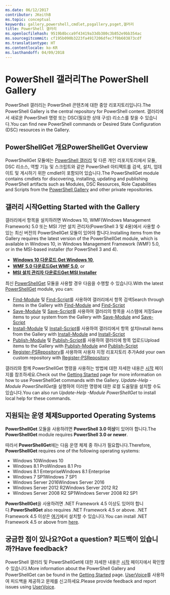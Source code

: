 ```yaml
---
ms.date: 06/12/2017
contributor: JKeithB
ms.topic: conceptual
keywords: gallery,powershell,cmdlet,psgallery,psget,갤러리
title: PowerShell 갤러리
ms.openlocfilehash: 9519b8bcca9f43419a33db380c3b852e9bb354ac
ms.sourcegitcommit: cf195b090b3223fa4917206dfec7f0b603873cdf
ms.translationtype: HT
ms.contentlocale: ko-KR
ms.lasthandoff: 04/09/2018
---
```

# <a name="the-powershell-gallery"></a><span data-ttu-id="12686-103">PowerShell 갤러리</span><span class="sxs-lookup"><span data-stu-id="12686-103">The PowerShell Gallery</span></span>

<span data-ttu-id="12686-104">PowerShell 갤러리는 PowerShell 콘텐츠에 대한 중앙 리포지토리입니다.</span><span class="sxs-lookup"><span data-stu-id="12686-104">The PowerShell Gallery is the central repository for PowerShell content.</span></span> <span data-ttu-id="12686-105">갤러리에서 새로운 PowerShell 명령 또는 DSC(필요한 상태 구성) 리소스를 찾을 수 있습니다.</span><span class="sxs-lookup"><span data-stu-id="12686-105">You can find new PowerShell commands or Desired State Configuration (DSC) resources in the Gallery.</span></span>

## <a name="powershellget-overview"></a><span data-ttu-id="12686-106">PowerShellGet 개요</span><span class="sxs-lookup"><span data-stu-id="12686-106">PowerShellGet Overview</span></span>

<span data-ttu-id="12686-107">PowerShellGet 모듈에는 [PowerShell 갤러리](https://www.PowerShellGallery.com) 및 다른 개인 리포지토리에서 모듈, DSC 리소스, 역할 기능 및 스크립트와 같은 PowerShell 아티팩트를 검색, 설치, 업데이트 및 게시하기 위한 cmdlet이 포함되어 있습니다.</span><span class="sxs-lookup"><span data-stu-id="12686-107">The PowerShellGet module contains cmdlets for discovering, installing, updating and publishing PowerShell artifacts such as Modules, DSC Resources, Role Capabilities and Scripts from the [PowerShell Gallery](https://www.PowerShellGallery.com) and other private repositories.</span></span>

## <a name="getting-started-with-the-gallery"></a><span data-ttu-id="12686-108">갤러리 시작</span><span class="sxs-lookup"><span data-stu-id="12686-108">Getting Started with the Gallery</span></span>

<span data-ttu-id="12686-109">갤러리에서 항목을 설치하려면 Windows 10, WMF(Windows Management Framework) 5.0 또는 MSI 기반 설치 관리자(PowerShell 3 및 4용)에서 사용할 수 있는 최신 버전의 PowerShellGet 모듈이 있어야 합니다.</span><span class="sxs-lookup"><span data-stu-id="12686-109">Installing items from the Gallery requires the latest version of the PowerShellGet module, which is available in Windows 10, in Windows Management Framework (WMF) 5.0, or in the MSI-based installer (for PowerShell 3 and 4).</span></span>

- <span data-ttu-id="12686-110">[**Windows 10 다운로드**](http://go.microsoft.com/fwlink/?LinkID=624830&clcid=0x409),</span><span class="sxs-lookup"><span data-stu-id="12686-110">[**Get Windows 10**](http://go.microsoft.com/fwlink/?LinkID=624830&clcid=0x409),</span></span>
- <span data-ttu-id="12686-111">[**WMF 5.0 다운로드**](http://go.microsoft.com/fwlink/?LinkId=398175)</span><span class="sxs-lookup"><span data-stu-id="12686-111">[**Get WMF 5.0**](http://go.microsoft.com/fwlink/?LinkId=398175), or</span></span>
- [<span data-ttu-id="12686-112">**MSI 설치 관리자 다운로드**</span><span class="sxs-lookup"><span data-stu-id="12686-112">**Get MSI Installer**</span></span>](http://go.microsoft.com/fwlink/?LinkID=746217&clcid=0x409)

<span data-ttu-id="12686-113">최신 [PowerShellGet](http://go.microsoft.com/fwlink/?LinkID=760387&clcid=0x409) 모듈을 사용할 경우 다음을 수행할 수 있습니다.</span><span class="sxs-lookup"><span data-stu-id="12686-113">With the latest [PowerShellGet](http://go.microsoft.com/fwlink/?LinkID=760387&clcid=0x409) module, you can:</span></span>

-   <span data-ttu-id="12686-114">[Find-Module](https://go.microsoft.com/fwlink/?LinkId=821658) 및 [Find-Script](https://go.microsoft.com/fwlink/?LinkId=822322)를 사용하여 갤러리에서 항목 검색</span><span class="sxs-lookup"><span data-stu-id="12686-114">Search through items in the Gallery with [Find-Module](https://go.microsoft.com/fwlink/?LinkId=821658) and [Find-Script](https://go.microsoft.com/fwlink/?LinkId=822322)</span></span>
-   <span data-ttu-id="12686-115">[Save-Module](https://go.microsoft.com/fwlink/?LinkId=821669) 및 [Save-Script](https://go.microsoft.com/fwlink/?LinkId=822334)를 사용하여 갤러리의 항목을 시스템에 저장</span><span class="sxs-lookup"><span data-stu-id="12686-115">Save items to your system from the Gallery with [Save-Module](https://go.microsoft.com/fwlink/?LinkId=821669) and [Save-Script](https://go.microsoft.com/fwlink/?LinkId=822334)</span></span>
-   <span data-ttu-id="12686-116">[Install-Module](https://go.microsoft.com/fwlink/?LinkId=821663) 및 [Install-Script](https://go.microsoft.com/fwlink/?LinkId=822327)를 사용하여 갤러리에서 항목 설치</span><span class="sxs-lookup"><span data-stu-id="12686-116">Install items from the Gallery with [Install-Module](https://go.microsoft.com/fwlink/?LinkId=821663) and [Install-Script](https://go.microsoft.com/fwlink/?LinkId=822327)</span></span>
-   <span data-ttu-id="12686-117">[Publish-Module](https://go.microsoft.com/fwlink/?LinkId=821666) 및 [Publish-Script](https://go.microsoft.com/fwlink/?LinkId=822331)를 사용하여 갤러리에 항목 업로드</span><span class="sxs-lookup"><span data-stu-id="12686-117">Upload items to the Gallery with [Publish-Module](https://go.microsoft.com/fwlink/?LinkId=821666) and [Publish-Script](https://go.microsoft.com/fwlink/?LinkId=822331)</span></span>
-   <span data-ttu-id="12686-118">[Register-PSRepository](https://go.microsoft.com/fwlink/?LinkId=821668)를 사용하여 사용자 지정 리포지토리 추가</span><span class="sxs-lookup"><span data-stu-id="12686-118">Add your own custom repository with [Register-PSRepository](https://go.microsoft.com/fwlink/?LinkId=821668)</span></span>

<span data-ttu-id="12686-119">갤러리와 함께 PowerShellGet 명령을 사용하는 방법에 대한 자세한 내용은 [시작](psgallery/psgallery_gettingstarted.md) 페이지를 참조하세요.</span><span class="sxs-lookup"><span data-stu-id="12686-119">Check out the [Getting Started](psgallery/psgallery_gettingstarted.md) page for more information on how to use PowerShellGet commands with the Gallery.</span></span> <span data-ttu-id="12686-120">*Update-Help -Module PowerShellGet*을 실행하여 이러한 명령에 대한 로컬 도움말을 설치할 수도 있습니다.</span><span class="sxs-lookup"><span data-stu-id="12686-120">You can also run *Update-Help -Module PowerShellGet* to install local help for these commands.</span></span>

## <a name="supported-operating-systems"></a><span data-ttu-id="12686-121">지원되는 운영 체제</span><span class="sxs-lookup"><span data-stu-id="12686-121">Supported Operating Systems</span></span>

<span data-ttu-id="12686-122">**PowerShellGet** 모듈을 사용하려면 **PowerShell 3.0 이상**이 있어야 합니다.</span><span class="sxs-lookup"><span data-stu-id="12686-122">The **PowerShellGet** module requires **PowerShell 3.0 or newer**.</span></span>

<span data-ttu-id="12686-123">따라서 **PowerShellGet**에는 다음 운영 체제 중 하나가 필요합니다.</span><span class="sxs-lookup"><span data-stu-id="12686-123">Therefore, **PowerShellGet** requires one of the following operating systems:</span></span>

- <span data-ttu-id="12686-124">Windows 10</span><span class="sxs-lookup"><span data-stu-id="12686-124">Windows 10</span></span>
- <span data-ttu-id="12686-125">Windows 8.1 Pro</span><span class="sxs-lookup"><span data-stu-id="12686-125">Windows 8.1 Pro</span></span>
- <span data-ttu-id="12686-126">Windows 8.1 Enterprise</span><span class="sxs-lookup"><span data-stu-id="12686-126">Windows 8.1 Enterprise</span></span>
- <span data-ttu-id="12686-127">Windows 7 SP1</span><span class="sxs-lookup"><span data-stu-id="12686-127">Windows 7 SP1</span></span>
- <span data-ttu-id="12686-128">Windows Server 2016</span><span class="sxs-lookup"><span data-stu-id="12686-128">Windows Server 2016</span></span>
- <span data-ttu-id="12686-129">Windows Server 2012 R2</span><span class="sxs-lookup"><span data-stu-id="12686-129">Windows Server 2012 R2</span></span>
- <span data-ttu-id="12686-130">Windows Server 2008 R2 SP1</span><span class="sxs-lookup"><span data-stu-id="12686-130">Windows Server 2008 R2 SP1</span></span>

<span data-ttu-id="12686-131">**PowerShellGet**을 사용하려면 .NET Framework 4.5 이상도 있어야 합니다.</span><span class="sxs-lookup"><span data-stu-id="12686-131">**PowerShellGet** also  requires .NET Framework 4.5 or above.</span></span> <span data-ttu-id="12686-132">.NET Framework 4.5 이상은 [여기](https://msdn.microsoft.com/library/5a4x27ek.aspx)에서 설치할 수 있습니다.</span><span class="sxs-lookup"><span data-stu-id="12686-132">You can install .NET Framework 4.5 or above from [here](https://msdn.microsoft.com/library/5a4x27ek.aspx).</span></span>


## <a name="got-a-question-have-feedback"></a><span data-ttu-id="12686-133">궁금한 점이 있나요?</span><span class="sxs-lookup"><span data-stu-id="12686-133">Got a question?</span></span> <span data-ttu-id="12686-134">피드백이 있습니까?</span><span class="sxs-lookup"><span data-stu-id="12686-134">Have feedback?</span></span>

<span data-ttu-id="12686-135">PowerShell 갤러리 및 PowerShellGet에 대한 자세한 내용은 [시작](psgallery/psgallery_gettingstarted.md) 페이지에서 확인할 수 있습니다.</span><span class="sxs-lookup"><span data-stu-id="12686-135">More information about the PowerShell Gallery and PowerShellGet can be found in the [Getting Started](psgallery/psgallery_gettingstarted.md) page.</span></span> <span data-ttu-id="12686-136">[UserVoice](http://windowsserver.uservoice.com/forums/301869-powershell)를 사용하여 피드백을 제공하고 문제를 신고하세요.</span><span class="sxs-lookup"><span data-stu-id="12686-136">Please provide feedback and report issues using [UserVoice](http://windowsserver.uservoice.com/forums/301869-powershell).</span></span>